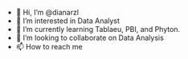 - 👋 Hi, I’m @dianarzl
- 👀 I’m interested in Data Analyst
- 🌱 I’m currently learning Tablaeu, PBI, and Phyton.
- 💞️ I’m looking to collaborate on Data Analysis
- 📫 How to reach me 

<!---
dianarzl/dianarzl is a ✨ special ✨ repository because its `README.md` (this file) appears on your GitHub profile.
You can click the Preview link to take a look at your changes.
--->
